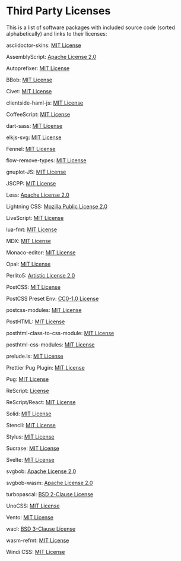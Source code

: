 # Third Party Licenses

This is a list of software packages with included source code (sorted alphabetically) and links to their licenses:

asciidoctor-skins: [MIT License](https://github.com/darshandsoni/asciidoctor-skins/blob/c98a8ab9b27571e5b63d75912a3c753cc72ed8e4/LICENSE)

AssemblyScript: [Apache License 2.0](https://github.com/AssemblyScript/assemblyscript/blob/a0c27fadd027a32542420160deff04dc31e10f59/LICENSE)

Autoprefixer: [MIT License](https://github.com/postcss/autoprefixer/blob/61f71e9a8613b0c90357472d58fdcce26324ef4f/LICENSE)

BBob: [MIT License](https://github.com/JiLiZART/BBob/blob/17edb9e3e6572e72ab9cb042d86e2215c60afa86/LICENSE)

Civet: [MIT License](https://github.com/DanielXMoore/Civet/blob/9b28e3a351d130ce031c7b28b50bcb6d2a499315/LICENSE)

clientside-haml-js: [MIT License](https://github.com/uglyog/clientside-haml-js/blob/d814d16f46e1629c149c18d7692ba16f249f436b/LICENSE)

CoffeeScript: [MIT License](https://github.com/jashkenas/coffeescript/tree/07f644c39223e016aceedd2cd71b5941579b5659)

dart-sass: [MIT License](https://github.com/sass/dart-sass/blob/e3bf3eb3a3a8708877a86a08c7e3bee92160ac1f/LICENSE)

elkjs-svg: [MIT License](https://github.com/EmilStenstrom/elkjs-svg/blob/4a8709b2407d23218904f523552c565a37764e40/LICENSE)

Fennel: [MIT License](https://git.sr.ht/~technomancy/fennel/tree/e70ebb133b9d472246502dee8be119360ec568ca/item/LICENSE)

flow-remove-types: [MIT License](https://github.com/facebook/flow/blob/3ebee9f08106eb8aefbf98111fee696d333b8456/packages/flow-remove-types/LICENSE)

gnuplot-JS: [MIT License](https://github.com/chhu/gnuplot-JS/blob/62a3c8488ad00c97807ba48ae75738ca3af607fe/LICENSE)

JSCPP: [MIT License](https://github.com/felixhao28/JSCPP/blob/befbd6b48666007151c259c5dd291ab028ad4c04/LICENSE)

Less: [Apache License 2.0](https://github.com/less/less.js/blob/870f9b2d8136bfbcdc9e1293bb0def51b54f9276/LICENSE)

Lightning CSS: [Mozilla Public License 2.0](https://github.com/parcel-bundler/lightningcss/blob/3c9db12b684f34ea015a287f2a23b728ee5ade85/LICENSE)

LiveScript: [MIT License](https://github.com/gkz/LiveScript/blob/bd9faa4d484b6abb110473f96c28bf8686e7b7a0/LICENSE)

lua-fmt: [MIT License](https://github.com/trixnz/lua-fmt/blob/3cbb57c38b12b849711286dda4f43b62e09f806d/LICENSE)

MDX: [MIT License](https://github.com/mdx-js/mdx/blob/7fd1d9a4272754951e70dbaecff07a0ae402e13e/license)

Monaco-editor: [MIT License](https://github.com/microsoft/monaco-editor/blob/f849d3f2653d1097652a7d9e1d01d242cc225da8/LICENSE.md)

Opal: [MIT License](https://github.com/opal/opal/blob/631503c8957d1c6df60d158daf7db03b099b5129/LICENSE)

Perlito5: [Artistic License 2.0](https://github.com/fglock/Perlito/blob/f217cdac3771de31e009d4e099bac7013a619987/LICENSE.md)

PostCSS: [MIT License](https://github.com/postcss/postcss/blob/af8311a9c4c940c3e159f81bb205786677687e15/LICENSE)

PostCSS Preset Env: [CC0-1.0 License](https://github.com/csstools/postcss-preset-env/blob/d7652b1e6196e8f55bf3f0aac4ac090fec7ed54e/LICENSE.md)

postcss-modules: [MIT License](https://github.com/madyankin/postcss-modules/blob/325f0b33f1b746eae7aa827504a5efd0949022ef/LICENSE)

PostHTML: [MIT License](https://github.com/posthtml/posthtml/blob/9feb13c4c05c40519ba56279920aacd3523100cb/license)

posthtml-class-to-css-module: [MIT License](https://github.com/posthtml/posthtml-class-to-css-module/blob/d53bd08c9aa375cde63d9fe86021ee887bc07b9b/license)

posthtml-css-modules: [MIT License](https://github.com/posthtml/posthtml-css-modules/blob/47d2ffa908a9085265fe2a60ef608feed33ebdbd/LICENSE.txt)

prelude<span>.ls</span>: [MIT License](https://github.com/gkz/prelude-ls/blob/41d048799bdd063e0592c1413d238ad95ceda1d9/LICENSE)

Prettier Pug Plugin: [MIT License](https://github.com/prettier/plugin-pug/blob/27ab92b27a062bb187fc33f82b2fad436ec31c25/LICENSE)

Pug: [MIT License](https://github.com/pugjs/pug/blob/bb0731f75813aa30d8e077808b5465a67ef284ef/packages/pug/LICENSE)

ReScript: [License](https://github.com/rescript-lang/rescript-compiler/blob/d93260cb2d4be63e387959e69f3204af85e5b1b3/LICENSE)

ReScript/React: [MIT License](https://github.com/rescript-lang/rescript-react/blob/c3017ec4bbce5847c3b2da8d2d536450a3e2fd6d/LICENSE)

Solid: [MIT License](https://github.com/solidjs/solid/blob/0d83a1947aab4bea4223460d6756a38374ba391e/LICENSE)

Stencil: [MIT License](https://github.com/ionic-team/stencil/blob/8d580b12b96cc5acc817d7efbd29dc7ad0d98457/LICENSE.mds)

Stylus: [MIT License](https://github.com/stylus/stylus/blob/59bc665db295981d4e3f702e7275c5589a3c6d15/LICENSE)

Sucrase: [MIT License](https://github.com/alangpierce/sucrase/blob/7284b3733aa114b3f4f5371e36ff5a4704ec860e/LICENSE)

Svelte: [MIT License](https://github.com/sveltejs/svelte/blob/dafbdc286eef3de2243088a9a826e6899e20465c/LICENSE)

svgbob: [Apache License 2.0](https://github.com/ivanceras/svgbob/blob/277f28b337a2d00a61cf342247060cf5fbf88d50/LICENSE)

svgbob-wasm: [Apache License 2.0](https://github.com/agoose77/svgbob-wasm/blob/45e280096ee7f7a07981de2ce95aba343bc94123/LICENSE_APACHE)

turbopascal: [BSD 2-Clause License](https://github.com/MikeRalphson/turbopascal/blob/cfcc5ee6d93f32664bb6127aa751c68841ca5c1d/LICENSE)

UnoCSS: [MIT License](https://github.com/unocss/unocss/blob/f375524d9bca3f2f8b445b322ec0fc3eb124ec3c/LICENSE)

Vento: [MIT License](https://github.com/ventojs/vento/blob/b8d8fe29fc4a23d2a877fa9a40eabfc70ac98f2a/LICENSE)

wacl: [BSD 3-Clause License](https://github.com/ecky-l/wacl/blob/9daacabb0102a9986f33263261350edfeebdd83b/LICENSE)

wasm-refmt: [MIT License](https://github.com/xtuc/webassemblyjs/blob/45f733aa96476d74c8ac57598e13406a48a6fdc8/LICENSE)

Windi CSS: [MIT License](https://github.com/windicss/windicss/blob/bcd50d877e62630f191602ddeabd9f677cc6d90c/LICENSE)
